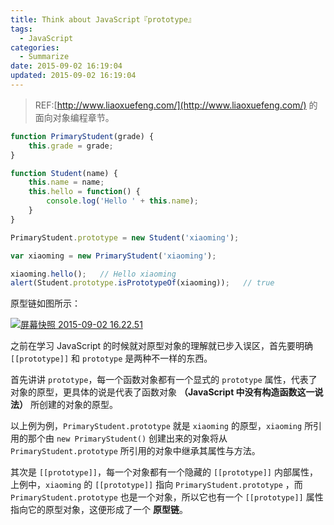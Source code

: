 ```yaml
---
title: Think about JavaScript『prototype』
tags:
  - JavaScript
categories:
  - Summarize
date: 2015-09-02 16:19:04
updated: 2015-09-02 16:19:04
---
```


> REF:[http://www.liaoxuefeng.com/](http://www.liaoxuefeng.com/) 的面向对象编程章节。

```javascript
function PrimaryStudent(grade) {
    this.grade = grade;
}

function Student(name) {
    this.name = name;
    this.hello = function() {
        console.log('Hello ' + this.name);
    }
}

PrimaryStudent.prototype = new Student('xiaoming');

var xiaoming = new PrimaryStudent('xiaoming');

xiaoming.hello();   // Hello xiaoming
alert(Student.prototype.isPrototypeOf(xiaoming));   // true
```

<!-- more -->

原型链如图所示：

[![屏幕快照 2015-09-02 16.22.51](http://7xkj8o.com1.z0.glb.clouddn.com/wp-content/uploads/2015/09/屏幕快照-2015-09-02-16.22.51.png)](http://7xkj8o.com1.z0.glb.clouddn.com/wp-content/uploads/2015/09/屏幕快照-2015-09-02-16.22.51.png)

之前在学习 JavaScript 的时候就对原型对象的理解就已步入误区，首先要明确 `[[prototype]]` 和 `prototype` 是两种不一样的东西。

首先讲讲 `prototype`，每一个函数对象都有一个显式的 `prototype` 属性，代表了对象的原型，更具体的说是代表了函数对象 **（JavaScript 中没有构造函数这一说法）** 所创建的对象的原型。

以上例为例，`PrimaryStudent.prototype` 就是 `xiaoming` 的原型，`xiaoming` 所引用的那个由 `new PrimaryStudent()` 创建出来的对象将从 `PrimaryStudent.prototype` 所引用的对象中继承其属性与方法。

其次是 `[[prototype]]`，每一个对象都有一个隐藏的 `[[prototype]]` 内部属性，上例中，`xiaoming` 的 `[[prototype]]` 指向 `PrimaryStudent.prototype` ，而 `PrimaryStudent.prototype` 也是一个对象，所以它也有一个 `[[prototype]]` 属性指向它的原型对象，这便形成了一个 **原型链**。
